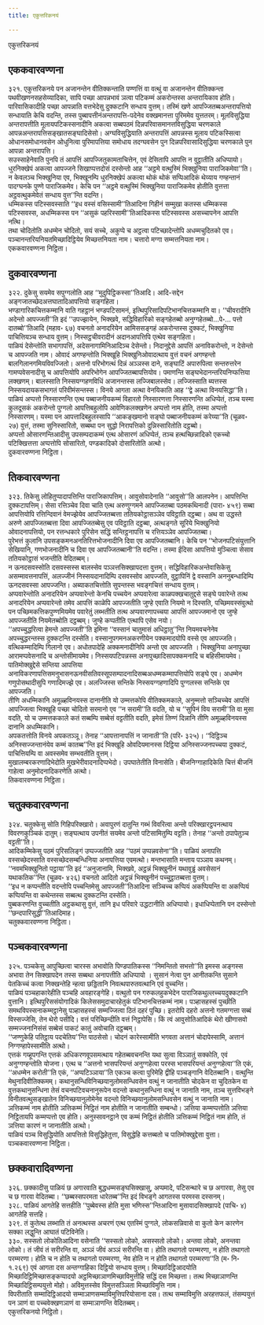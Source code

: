 ```yaml
---
title: एकुत्तरिकनयं

---
```

एकुत्तरिकनयं  


## एककवारवण्णना

३२१. एकुत्तरिकनये पन अजानन्तेन वीतिक्कन्ताति पण्णत्तिं वा वत्थुं वा अजानन्तेन वीतिक्कन्ता पथवीखणनसहसेय्यादिका, सापि पच्छा आपन्नभावं ञत्वा पटिकम्मं अकरोन्तस्स अन्तरायिकाव होति।  
पारिवासिकादीहि पच्छा आपन्नाति वत्तभेदेसु दुक्कटानि सन्धाय वुत्तम्। तस्मिं खणे आपज्जितब्बअन्तरापत्तियो सन्धायाति केचि वदन्ति, तस्स पुब्बापत्तीनंअन्तरापत्ति-पदेनेव वक्खमानत्ता पुरिममेव युत्ततरम्। मूलविसुद्धिया अन्तरापत्तीति मूलायपटिकस्सनादीनि अकत्वा सब्बपठमं दिन्नपरिवासमानत्तविसुद्धिया चरणकाले आपन्नअन्तरापत्तिसङ्खातसङ्घादिसेसो। अग्घविसुद्धियाति अन्तरापत्तिं आपन्नस्स मूलाय पटिकस्सित्वा ओधानसमोधानवसेन ओधुनित्वा पुरिमापत्तिया समोधाय तदग्घवसेन पुन दिन्नपरिवासादिसुद्धिया चरणकाले पुन आपन्ना अन्तरापत्ति।  
सउस्साहेनेवाति पुनपि तं आपत्तिं आपज्जितुकामताचित्तेन, एवं देसितापि आपत्ति न वुट्ठातीति अधिप्पायो। धुरनिक्खेपं अकत्वा आपज्जने सिखाप्पत्तदोसं दस्सेन्तो आह ‘‘अट्ठमे वत्थुस्मिं भिक्खुनिया पाराजिकमेवा’’ति। न केवलञ्च भिक्खुनिया एव, भिक्खूनम्पि धुरनिक्खेपं अकत्वा थोकं थोकं सप्पिआदिकं थेय्याय गण्हन्तानं पादग्घनके पुण्णे पाराजिकमेव। केचि पन ‘‘अट्ठमे वत्थुस्मिं भिक्खुनिया पाराजिकमेव होतीति वुत्तत्ता अट्ठवत्थुकमेवेतं सन्धाय वुत्त’’न्ति वदन्ति।  
धम्मिकस्स पटिस्सवस्साति ‘‘इध वस्सं वसिस्सामी’’तिआदिना गिहीनं सम्मुखा कतस्स धम्मिकस्स पटिस्सवस्स, अधम्मिकस्स पन ‘‘असुकं पहरिस्सामी’’तिआदिकस्स पटिस्सवस्स असच्चापनेन आपत्ति नत्थि।  
तथा चोदितोति अधम्मेन चोदितो, सयं सच्चे, अकुप्पे च अट्ठत्वा पटिच्छादेन्तोपि अधम्मचुदितको एव। पञ्चानन्तरियनियतमिच्छादिट्ठियेव मिच्छत्तनियता नाम। चत्तारो मग्गा सम्मत्तनियता नाम।  
एककवारवण्णना निट्ठिता।  


## दुकवारवण्णना

३२२. दुकेसु सयमेव सपुग्गलोति आह ‘‘मुदुपिट्ठिकस्सा’’तिआदि। आदि-सद्देन अङ्गजातच्छेदअत्तघातादिआपत्तियो सङ्गहिता।  
भण्डागारिकचित्तकम्मानि वाति गहट्ठानं भण्डपटिसामनं, इत्थिपुरिसादिपटिभानचित्तकम्मानि वा। ‘‘चीवरादीनि अदेन्तो आपज्जती’’ति इदं ‘‘उपज्झायेन, भिक्खवे, सद्धिविहारिको सङ्गहेतब्बो अनुग्गहेतब्बो…पे॰… पत्तो दातब्बो’’तिआदि (महाव॰ ६७) वचनतो अनादरियेन आमिससङ्गहं अकरोन्तस्स दुक्कटं, भिक्खुनिया पाचित्तियञ्च सन्धाय वुत्तम्। निस्सट्ठचीवरादीनं अदानआपत्तिपि एत्थेव सङ्गहिता।  
पाळियं देसेन्तोति सभागापत्तिं, अदेसनागामिनिआदिञ्च देसेन्तो। निदानुद्देसे आपत्तिं अनाविकरोन्तो, न देसेन्तो च आपज्जति नाम। ओवादं अगण्हन्तोति भिक्खूहि भिक्खुनिओवादत्थाय वुत्तं वचनं अगण्हन्तो बालगिलानगमियविवज्जितो। अत्तनो परिभोगत्थं दिन्नं अञ्ञस्स दाने, सङ्घाटिं अपारुपित्वा सन्तरुत्तरेन गामप्पवेसनादीसु च आपत्तियोपि अपरिभोगेन आपज्जितब्बापत्तियोव। पमाणन्ति सङ्घभेदानन्तरियनिप्फत्तिया लक्खणम्। बालस्साति निस्सयग्गहणविधिं अजानन्तस्स लज्जिबालस्सेव। लज्जिस्साति ब्यत्तस्स निस्सयदायकसभागतं परिवीमंसन्तस्स। विनये आगता अत्था वेनयिकाति आह ‘‘द्वे अत्था विनयसिद्धा’’ति।  
पाळियं अप्पत्तो निस्सारणन्ति एत्थ पब्बाजनीयकम्मं विहारतो निस्सारणत्ता निस्सारणन्ति अधिप्पेतं, तञ्च यस्मा कुलदूसकं अकरोन्तो पुग्गलो आपत्तिबहुलोपि आवेणिकलक्खणेन अप्पत्तो नाम होति, तस्मा अप्पत्तो निस्सारणम्। यस्मा पन आपत्तादिबहुलस्सापि ‘‘आकङ्खमानो सङ्घो पब्बाजनीयकम्मं करेय्या’’ति (चूळव॰ २७) वुत्तं, तस्मा सुनिस्सारितो, सब्बथा पन सुद्धो निरापत्तिको दुन्निस्सारितोति दट्ठब्बो।  
अप्पत्तो ओसारणन्तिआदीसु उपसम्पदाकम्मं एत्थ ओसारणं अधिप्पेतं, तञ्च हत्थच्छिन्नादिको एकच्चो पटिक्खित्तत्ता अप्पत्तोपि सोसारितो, पण्डकादिको दोसारितोति अत्थो।  
दुकवारवण्णना निट्ठिता।  


## तिकवारवण्णना

३२३. तिकेसु लोहितुप्पादापत्तिन्ति पाराजिकापत्तिम्। आवुसोवादेनाति ‘‘आवुसो’’ति आलपनेन। आपत्तिन्ति दुक्कटापत्तिम्। सेसा रत्तिञ्चेव दिवा चाति एत्थ अरुणुग्गमने आपज्जितब्बा पठमकथिनादी (पारा॰ ४५९) सब्बा आपत्तियोपि रत्तिन्दिवानं वेमज्झेयेव आपज्जितब्बत्ता ततियकोट्ठासञ्ञेव पविट्ठाति दट्ठब्बा। अथ वा उद्धस्ते अरुणे आपज्जितब्बत्ता दिवा आपज्जितब्बेसु एव पविट्ठाति दट्ठब्बा, अत्थङ्गते सूरिये भिक्खुनियो ओवादनापत्तियो, पन रत्तन्धकारे पुरिसेन सद्धिं सन्तिट्ठनापत्ति च रत्तियञ्ञेव आपज्जितब्बा।  
पुरेभत्तं कुलानि उपसङ्कमनअनतिरित्तभोजनादीनि दिवा एव आपज्जितब्बानि। केचि पन ‘‘भोजनपटिसंयुत्तानि सेखियानि, गणभोजनादीनि च दिवा एव आपज्जितब्बानी’’ति वदन्ति। तस्मा ईदिसा आपत्तियो मुञ्चित्वा सेसाव ततियकोट्ठासं भजन्तीति वेदितब्बम्।  
न ऊनदसवस्सोति दसवस्सस्स बालस्सेव पञ्ञत्तसिक्खापदत्ता वुत्तम्। सद्धिविहारिकअन्तेवासिकेसु असम्मावत्तनापत्तिं, अलज्जीनं निस्सयदानादिम्पि दसवस्सोव आपज्जति, वुट्ठापिनिं द्वे वस्सानि अननुबन्धादिम्पि ऊनदसवस्सा आपज्जन्ति। अब्याकतचित्तोति सुपन्तस्स भवङ्गचित्तं सन्धाय वुत्तम्।  
अप्पवारेन्तोति अनादरियेन अप्पवारेन्तो केनचि पच्चयेन अप्पवारेत्वा काळपक्खचातुद्दसे सङ्घे पवारेन्ते तत्थ अनादरियेन अप्पवारेन्तो तमेव आपत्तिं काळेपि आपज्जतीति जुण्हे एवाति नियमो न दिस्सति, पच्छिमवस्संवुत्थो पन पच्छिमकत्तिकपुण्णमियमेव पवारेतुं लब्भतीति तत्थ अप्पवारणापच्चया आपत्तिं आपज्जमानो एव जुण्हे आपज्जतीति नियमेतब्बोति दट्ठब्बम्। जुण्हे कप्पतीति एत्थापि एसेव नयो।  
‘‘अपच्चुद्धरित्वा हेमन्ते आपज्जती’’ति इमिना ‘‘वस्सानं चातुमासं अधिट्ठातु’’न्ति नियमवचनेनेव अपच्चुद्धरन्तस्स दुक्कटन्ति दस्सेति। वस्सानुपगमनअकरणीयेन पक्कमादयोपि वस्से एव आपज्जति। वत्थिकम्मादिम्पि गिलानो एव। अधोतपादेहि अक्कमनादीनिपि अन्तो एव आपज्जति । भिक्खुनिया अनापुच्छा आरामप्पवेसनादि च अन्तोसीमायमेव। निस्सयपटिपन्नस्स अनापुच्छादिसापक्कमनादि च बहिसीमायमेव। पातिमोक्खुद्देसे सन्तिया आपत्तिया अनाविकरणापत्तिसमनुभासनऊनवीसतिवस्सूपसम्पादनादिसब्बअधम्मकम्मापत्तियोपि सङ्घे एव। अधम्मेन गणुपोसथादीसुपि गणादिमज्झे एव। अलज्जिस्स सन्तिके निस्सयग्गहणादिपि पुग्गलस्स सन्तिके एव आपज्जति।  
तीणि अधम्मिकानि अमूळ्हविनयस्स दानानीति यो उम्मत्तकोपि वीतिक्कमकाले, अनुम्मत्तो सञ्चिच्चेव आपत्तिं आपज्जित्वा भिक्खूहि पच्छा चोदितो सरमानो एव ‘‘न सरामी’’ति वदति, यो च ‘‘सुपिनं विय सरामी’’ति वा मुसा वदति, यो च उम्मत्तककाले कतं सब्बम्पि सब्बेसं वट्टतीति वदति, इमेसं तिण्णं दिन्नानि तीणि अमूळ्हविनयस्स दानानि अधम्मिकानि।  
अपकतत्तोति विनये अपकतञ्ञू। तेनाह ‘‘आपत्तानापत्तिं न जानाती’’ति (परि॰ ३२५)। ‘‘दिट्ठिञ्च अनिस्सज्जन्तानंयेव कम्मं कातब्ब’’न्ति इदं भिक्खूहि ओवदियमानस्स दिट्ठिया अनिस्सज्जनपच्चया दुक्कटं, पाचित्तियम्पि वा अवस्समेव सम्भवतीति वुत्तम्।  
मुखालम्बरकरणादिभेदोति मुखभेरीवादनादिप्पभेदो। उपघातेतीति विनासेति। बीजनिग्गाहादिकेति चित्तं बीजनिं गाहेत्वा अनुमोदनादिकरणेति अत्थो।  
तिकवारवण्णना निट्ठिता।  


## चतुक्कवारवण्णना

३२४. चतुक्केसु सोति गिहिपरिक्खारो। अवापुरणं दातुन्ति गब्भं विवरित्वा अन्तो परिक्खारट्ठपनत्थाय विवरणकुञ्चिकं दातुम्। सङ्घत्थाय उपनीतं सयमेव अन्तो पटिसामितुम्पि वट्टति। तेनाह ‘‘अन्तो ठपापेतुञ्च वट्टती’’ति।  
आदिकम्मिकेसु पठमं पुरिसलिङ्गं उप्पज्जतीति आह ‘‘पठमं उप्पन्नवसेना’’ति। पाळियं अनापत्ति वस्सच्छेदस्साति वस्सच्छेदसम्बन्धिनिया अनापत्तिया एवमत्थो। मन्तभासाति मन्ताय पञ्ञाय कथनम्। ‘‘नवमभिक्खुनितो पट्ठाया’’ति इदं ‘‘अनुजानामि, भिक्खवे, अट्ठन्नं भिक्खुनीनं यथावुड्ढं अवसेसानं यथाकतिक’’न्ति (चूळव॰ ४२६) वचनतो आदितो अट्ठन्नं भिक्खुनीनं पच्चुट्ठातब्बत्ता वुत्तम्।  
‘‘इध न कप्पन्तीति वदन्तोपि पच्चन्तिमेसु आपज्जती’’तिआदिना सञ्चिच्च कप्पियं अकप्पियन्ति वा अकप्पियं कप्पियन्ति वा कथेन्तस्स सब्बत्थ दुक्कटन्ति दस्सेति।  
पुब्बकरणन्ति वुच्चतीति अट्ठकथासु वुत्तं, तानि इध परिवारे उद्धटानीति अधिप्पायो। इधाधिप्पेतानि पन दस्सेन्तो ‘‘छन्दपारिसुद्धी’’तिआदिमाह।  
चतुक्कवारवण्णना निट्ठिता।  


## पञ्चकवारवण्णना

३२५. पञ्चकेसु आपुच्छित्वा चारस्स अभावोति पिण्डपातिकस्स ‘‘निमन्तितो सभत्तो’’ति इमस्स अङ्गस्स अभावा तेन सिक्खापदेन तस्स सब्बथा अनापत्तीति अधिप्पायो । सुसानं नेत्वा पुन आनीतकन्ति सुसाने पेतकिच्चं कत्वा निक्खन्तेहि न्हत्वा छड्डितानि निवत्थपारुतवत्थानि एवं वुच्चन्ति।  
पाळियं पञ्चहाकारेहीति पञ्चहि अवहारङ्गेहि। वत्थुतो पन गरुकलहुकभेदेन पाराजिकथुल्लच्चयदुक्कटानि वुत्तानि। इत्थिपुरिससंयोगादिकं किलेससमुदाचारहेतुकं पटिभानचित्तकम्मं नाम। पञ्हासहस्सं पुच्छीति समथविपस्सनाकम्मट्ठानेसु पञ्हासहस्सं सम्मज्जित्वा ठितं दहरं पुच्छि। इतरोपि दहरो अत्तनो गतमग्गत्ता सब्बं विस्सज्जेसि, तेन थेरो पसीदि। वत्तं परिच्छिन्दीति वत्तं निट्ठापेसि। किं त्वं आवुसोतिआदिकं थेरो खीणासवो सम्मज्जनानिसंसं सब्बेसं पाकटं कातुं अवोचाति दट्ठब्बम्।  
‘‘जण्णुकेहि पतिट्ठाय पदचेतिय’’न्ति पाठसेसो। चोदनं कारेस्सामीति भगवता अत्तानं चोदापेस्सामि, अत्तानं निग्गण्हापेस्सामीति अत्थो।  
एत्तकं गय्हूपगन्ति एत्तकं अधिकरणवूपसमत्थाय गहेतब्बवचनन्ति यथा सुत्वा विञ्ञातुं सक्कोति, एवं अनुग्गण्हन्तोति योजना। एत्थ च ‘‘अत्तनो भासपरियन्तं अनुग्गहेत्वा परस्स भासपरियन्तं अनुग्गहेत्वा’’ति एकं, ‘‘अधम्मेन करोती’’ति एकं, ‘‘अप्पटिञ्ञाया’’ति एकञ्च कत्वा पुरिमेहि द्वीहि पञ्चङ्गानि वेदितब्बानि। वत्थुन्ति मेथुनादिवीतिक्कमम्। कथानुसन्धिविनिच्छयानुलोमसन्धिवसेन वत्थुं न जानातीति चोदकेन वा चुदितकेन वा वुत्तकथानुसन्धिना तेसं वचनपटिवचनानुरूपेन वदन्तो कथानुसन्धिना वत्थुं न जानाति नाम, तञ्च सुत्तविभङ्गे विनीतवत्थुसङ्खातेन विनिच्छयानुलोमेनेव वदन्तो विनिच्छयानुलोमसन्धिवसेन वत्थुं न जानाति नाम। ञत्तिकम्मं नाम होतीति ञत्तिकम्मं निट्ठितं नाम होतीति न जानातीति सम्बन्धो। ञत्तिया कम्मप्पत्तोति ञत्तिया निट्ठितायपि कम्मप्पत्तो एव होति। अनुस्सावनट्ठाने एव कम्मं निट्ठितं होतीति ञत्तिकम्मं निट्ठितं नाम होति, तं ञत्तिया कारणं न जानातीति अत्थो।  
पाळियं पञ्च विसुद्धियोति आपत्तितो विसुद्धिहेतुत्ता, विसुद्धेहि कत्तब्बतो च पातिमोक्खुद्देसा वुत्ता।  
पञ्चकवारवण्णना निट्ठिता।  


## छक्कवारादिवण्णना

३२६. छक्कादीसु पाळियं छ अगारवाति बुद्धधम्मसङ्घसिक्खासु, अप्पमादे, पटिसन्थारे च छ अगारवा, तेसु एव च छ गारवा वेदितब्बा। ‘‘छब्बस्सपरमता धारेतब्ब’’न्ति इदं विभङ्गे आगतस्स परमस्स दस्सनम्।  
३२८. पाळियं आगतेहि सत्तहीति ‘‘पुब्बेवस्स होति मुसा भणिस्स’’न्तिआदिना मुसावादसिक्खापदे (पाचि॰ ४) आगतेहि सत्तहि।  
३२९. तं कुतेत्थ लब्भाति तं अनत्थस्स अचरणं एत्थ एतस्मिं पुग्गले, लोकसन्निवासे वा कुतो केन कारणेन सक्का लद्धुन्ति आघातं पटिविनेति।  
३३०. सस्सतो लोकोतिआदिना वसेनाति ‘‘सस्सतो लोको, असस्सतो लोको। अन्तवा लोको, अनन्तवा लोको। तं जीवं तं सरीरन्ति वा, अञ्ञं जीवं अञ्ञं सरीरन्ति वा। होति तथागतो परम्मरणा, न होति तथागतो परम्मरणा। होति च न होति च तथागतो परम्मरणा, नेव होति न न होति तथागतो परम्मरणा’’ति (म॰ नि॰ १.२६९) एवं आगता दस अन्तग्गाहिका दिट्ठियो सन्धाय वुत्तम्। मिच्छादिट्ठिआदयोति मिच्छादिट्ठिमिच्छासङ्कप्पादयो अट्ठमिच्छाञाणमिच्छाविमुत्तीहि सद्धिं दस मिच्छत्ता। तत्थ मिच्छाञाणन्ति मिच्छादिट्ठिसम्पयुत्तो मोहो। अविमुत्तस्सेव विमुत्तसञ्ञिता मिच्छाविमुत्ति नाम।  
विपरीताति सम्मादिट्ठिआदयो सम्माञाणसम्माविमुत्तिपरियोसाना दस। तत्थ सम्माविमुत्ति अरहत्तफलं, तंसम्पयुत्तं पन ञाणं वा पच्चवेक्खणञाणं वा सम्माञाणन्ति वेदितब्बम्।  
एकुत्तरिकनयो निट्ठितो।  